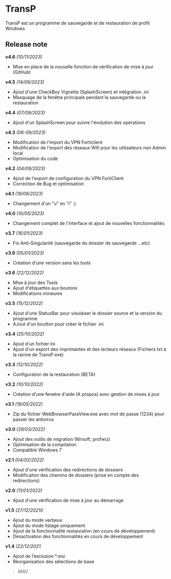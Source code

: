 # TransP
TransP est un programme de sauvegarde et de restauration de profil Windows
## Release note
**v4.6** *(10/11/2023)*
* Mise en place de la nouvelle fonction de vérification de mise à jour (GitHub)

**v4.5** *(14/09/2023)*
* Ajout d'une CheckBox Vignette (SplashScreen) et intégration .ini
* Masquage de la fenêtre principale pendant la sauvegarde ou la restauration

**v4.4** *(07/09/2023)*
* Ajout d'un SplashScreen pour suivre l'évolution des opérations

**v4.3** *(06-09/2023)*
* Modification de l'import du VPN Forticlient
* Modification de l'export des réseaux Wifi pour les utilisateurs non Admin local
* Optimisation du code

**v4.2** *(04/09/2023)*
* Ajout de l'export de configuration du VPN FortiClient
* Correction de Bug et optimisation

**v4.1** *(19/06/2023)*
* Changement d'un "u" en "i" :)

**v4.0** *(10/05/2023)*
* Changement complet de l'interface et ajout de nouvelles fonctionnalités

**v3.7** *(16/01/2023)*
* Fix Anti-Singularité (sauvegarde du dossier de sauvegarde ...etc)

**v3.6** *(05/01/2023)*
* Création d'une version sans les tools

**v3.6** *(22/12/2022)*
* Mise à jour des Tools
* Ajout d'étiquettes aux boutons
* Modifications mineures

**v3.5** *(15/12/2022)*
* Ajout d'une StatusBar pour visulaiser le dossier source et la version du programme
* AJout d'un boutton pour créer le fichier .ini

**v3.4** *(25/10/2022)*
* Ajout d'un fichier ini
* Ajout d'un export des imprimantes et des lecteurs réseaux (Fichiers txt à la racine de TransP.exe)

**v3.3** *(12/10/2022)*
* Configuration de la restauration (BETA)

**v3.2** *(10/10/2022)*
* Création d'une fenetre d'aide (A propos) avec gestion de mises à jour

**v3.1** *(19/05/2022)*
* Zip du fichier WebBrowserPassView.exe avec mot de passe (1234) pour passer les antivirus

**v3.0** *(29/03/2022)*
* Ajout des outils de migration (Nirsoft, profwiz)
* Optimisation de la compilation
* Compatible Windows 7

**v2.1** *(04/02/2022)*
* Ajout d'une vérification des redirections de dossiers
* Modificaiton des chemins de dossiers (prise en compte des redirections)

**v2.0** *(11/01/2022)*
* Ajout d'une vérification de mise à jour au démarrage

**v1.5** *(27/12/20210*
* Ajout du mode verbeux
* Ajout du mode listage uniquement
* Ajout de la fonctionnalité restauration (en cours de développement)
* Désactivation des fonctionnalités en cours de développement

**v1.4** *(22/12/2021*
* Ajout de l’exclusion *.msi
* Réorganisation des sélections de base

>*MAV*